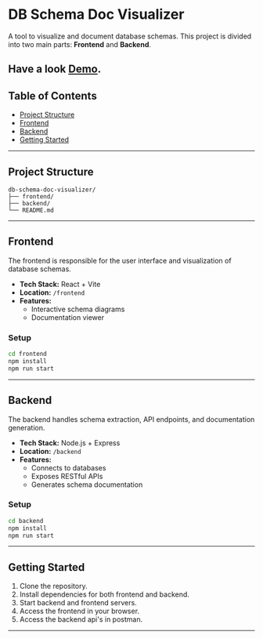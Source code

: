 # DB Schema Doc Visualizer

A tool to visualize and document database schemas. This project is divided into two main parts: **Frontend** and **Backend**.

## Have a look [Demo](https://db-schema-doc-visualizer.onrender.com/).

## Table of Contents

- [Project Structure](#project-structure)
- [Frontend](#frontend)
- [Backend](#backend)
- [Getting Started](#getting-started)

---

## Project Structure

```
db-schema-doc-visualizer/
├── frontend/
├── backend/
└── README.md
```

---

## Frontend

The frontend is responsible for the user interface and visualization of database schemas.

- **Tech Stack:** React + Vite
- **Location:** `/frontend`
- **Features:**
  - Interactive schema diagrams
  - Documentation viewer

### Setup

```bash
cd frontend
npm install
npm run start
```

---

## Backend

The backend handles schema extraction, API endpoints, and documentation generation.

- **Tech Stack:** Node.js + Express
- **Location:** `/backend`
- **Features:**
  - Connects to databases
  - Exposes RESTful APIs
  - Generates schema documentation

### Setup

```bash
cd backend
npm install
npm run start
```

---

## Getting Started

1. Clone the repository.
2. Install dependencies for both frontend and backend.
3. Start backend and frontend servers.
4. Access the frontend in your browser.
5. Access the backend api's in postman.

---
